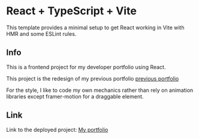 # React + TypeScript + Vite

This template provides a minimal setup to get React working in Vite with HMR and some ESLint rules.

## Info

This is a frontend project for my developer portfolio using React.

This project is the redesign of my previous portfolio [previous portfolio](https://github.com/MaxLeblc/portfolio)

For the style, I like to code my own mechanics rather than rely on animation libraries except framer-motion for a draggable element.

## Link

Link to the deployed project: [My portfolio](https://maxime-leblanc.com)
